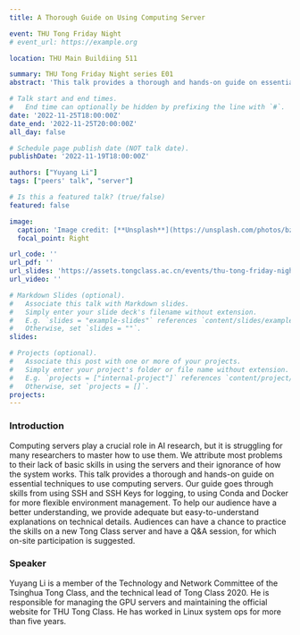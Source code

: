```yaml
---
title: A Thorough Guide on Using Computing Server

event: THU Tong Friday Night
# event_url: https://example.org

location: THU Main Buildiing 511

summary: THU Tong Friday Night series E01
abstract: 'This talk provides a thorough and hands-on guide on essential techniques to use computing servers. Audiences can have a chance to practice the skills on a new Tong Class server and have a Q&A session, for which on-site participation is suggested.'

# Talk start and end times.
#   End time can optionally be hidden by prefixing the line with `#`.
date: '2022-11-25T18:00:00Z'
date_end: '2022-11-25T20:00:00Z'
all_day: false

# Schedule page publish date (NOT talk date).
publishDate: '2022-11-19T18:00:00Z'

authors: ["Yuyang Li"]
tags: ["peers' talk", "server"]

# Is this a featured talk? (true/false)
featured: false

image:
  caption: 'Image credit: [**Unsplash**](https://unsplash.com/photos/bzdhc5b3Bxs)'
  focal_point: Right

url_code: ''
url_pdf: ''
url_slides: 'https://assets.tongclass.ac.cn/events/thu-tong-friday-night/1.ComputingServers/THU.Tong.Seminar.1.Handout.Latest.pdf'
url_video: ''

# Markdown Slides (optional).
#   Associate this talk with Markdown slides.
#   Simply enter your slide deck's filename without extension.
#   E.g. `slides = "example-slides"` references `content/slides/example-slides.md`.
#   Otherwise, set `slides = ""`.
slides:

# Projects (optional).
#   Associate this post with one or more of your projects.
#   Simply enter your project's folder or file name without extension.
#   E.g. `projects = ["internal-project"]` references `content/project/deep-learning/index.md`.
#   Otherwise, set `projects = []`.
projects:
---
```


### Introduction

Computing servers play a crucial role in AI research, but it is struggling for many researchers to master how to use them. We attribute most problems to their lack of basic skills in using the servers and their ignorance of how the system works. This talk provides a thorough and hands-on guide on essential techniques to use computing servers. Our guide goes through skills from using SSH and SSH Keys for logging, to using Conda and Docker for more flexible environment management. To help our audience have a better understanding, we provide adequate but easy-to-understand explanations on technical details. Audiences can have a chance to practice the skills on a new Tong Class server and have a Q&A session, for which on-site participation is suggested.


### Speaker

Yuyang Li is a member of the Technology and Network Committee of the Tsinghua Tong Class, and the technical lead of Tong Class 2020. He is responsible for managing the GPU servers and maintaining the official website for THU Tong Class. He has worked in Linux system ops for more than five years.
